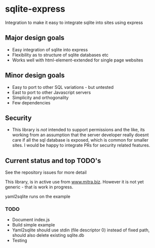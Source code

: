 # sqlite-express
Integration to make it easy to integrate sqlite into sites using express

## Major design goals
* Easy integration of sqlite into express
* Flexibility as to structure of sqlite databases etc 
* Works well with html-element-extended for single page websites

## Minor design goals
* Easy to port to other SQL variations - but untested
* East to port to other Javascript servers
* Simplicity and orthogonality
* Few dependencies

## Security
* This library is *not* intended to support permissions and the like, 
  its working from an assumption that the server developer really doesnt care
  if all the sql database is exposed, which is common for smaller sites.
  I would be happy to integrate PRs for security related features.

## Current status and top TODO's
See the repository issues for more detail

This library, is in active use from www.mitra.biz.
However it is not yet generic - that is work in progress.

yaml2sqlite runs on the example 

### TODO 
* Document index.js
* Build simple example 
* Yaml2sqlite should use stdin (file descriptor 0) instead of fixed path, should also delete existing sqlite.db 
* Testing
